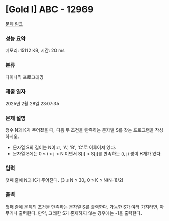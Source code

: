 # [Gold I] ABC - 12969 

[문제 링크](https://www.acmicpc.net/problem/12969) 

### 성능 요약

메모리: 15112 KB, 시간: 20 ms

### 분류

다이나믹 프로그래밍

### 제출 일자

2025년 2월 28일 23:07:35

### 문제 설명

<p>정수 N과 K가 주어졌을 때, 다음 두 조건을 만족하는 문자열 S를 찾는 프로그램을 작성하시오.</p>

<ul>
	<li>문자열 S의 길이는 N이고, 'A', 'B', 'C'로 이루어져 있다.</li>
	<li>문자열 S에는 0 ≤ i < j < N 이면서 S[i] < S[j]를 만족하는 (i, j) 쌍이 K개가 있다.</li>
</ul>

### 입력 

 <p>첫째 줄에 N과 K가 주어진다. (3 ≤ N ≤ 30, 0 ≤ K ≤ N(N-1)/2)</p>

### 출력 

 <p>첫째 줄에 문제의 조건을 만족하는 문자열 S를 출력한다. 가능한 S가 여러 가지라면, 아무거나 출력한다. 만약, 그러한 S가 존재하지 않는 경우에는 -1을 출력한다.</p>

